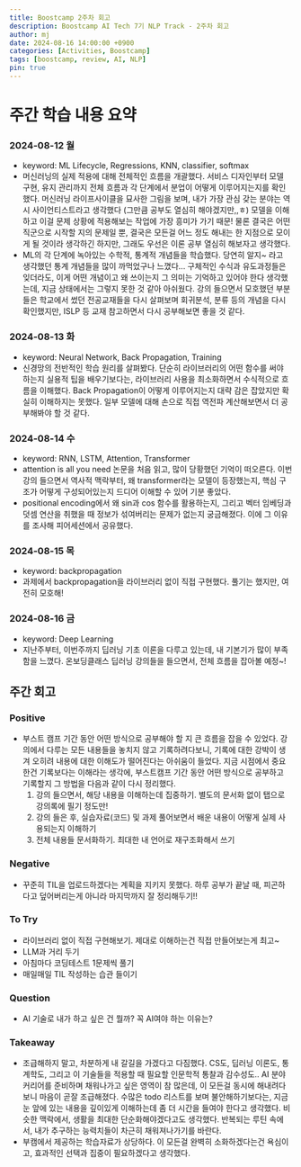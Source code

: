 ```yaml
---
title: Boostcamp 2주차 회고
description: Boostcamp AI Tech 7기 NLP Track - 2주차 회고
author: mj
date: 2024-08-16 14:00:00 +0900
categories: [Activities, Boostcamp]
tags: [boostcamp, review, AI, NLP]
pin: true
---
```

# 주간 학습 내용 요약

### 2024-08-12 월
- keyword: ML Lifecycle, Regressions, KNN, classifier, softmax
- 머신러닝의 실제 적용에 대해 전체적인 흐름을 개괄했다. 서비스 디자인부터 모델 구현, 유지 관리까지 전체 흐름과 각 단계에서 분업이 어떻게 이루어지는지를 확인했다. 머신러닝 라이프사이클을 묘사한 그림을 보며, 내가 가장 관심 갖는 분야는 역시 사이언티스트라고 생각했다 (그만큼 공부도 열심히 해야겠지만,,ㅎ) 모델을 이해하고 이걸 문제 상황에 적용해보는 작업에 가장 흥미가 가기 때문! 물론 결국은 어떤 직군으로 시작할 지의 문제일 뿐, 결국은 모든걸 어느 정도 해내는 한 지점으로 모이게 될 것이라 생각하긴 하지만, 그래도 우선은 이론 공부 열심히 해보자고 생각했다.
- ML의 각 단계에 녹아있는 수학적, 통계적 개념들을 학습했다. 당연히 알지~ 라고 생각했던 통계 개념들을 많이 까먹었구나 느꼈다... 구체적인 수식과 유도과정들은 잊더라도, 이게 어떤 개념이고 왜 쓰이는지 그 의미는 기억하고 있어야 한다 생각했는데, 지금 상태에서는 그렇지 못한 것 같아 아쉬웠다. 강의 들으면서 모호했던 부분들은 학교에서 썼던 전공교재들을 다시 살펴보며 회귀분석, 분류 등의 개념을 다시 확인했지만, ISLP 등 교재 참고하면서 다시 공부해보면 좋을 것 같다.

### 2024-08-13 화
- keyword: Neural Network, Back Propagation, Training
- 신경망의 전반적인 학습 원리를 살펴봤다. 단순히 라이브러리의 어떤 함수를 써야 하는지 실용적 팁을 배우기보다는, 라이브러리 사용을 최소화하면서 수식적으로 흐름을 이해했다. Back Propagation이 어떻게 이루어지는지 대략 감은 잡았지만 확실히 이해하지는 못했다. 일부 모델에 대해 손으로 직접 역전파 계산해보면서 더 공부해봐야 할 것 같다.

### 2024-08-14 수
- keyword: RNN, LSTM, Attention, Transformer
- attention is all you need 논문을 처음 읽고, 많이 당황했던 기억이 떠오른다. 이번 강의 들으면서 역사적 맥락부터, 왜 transformer라는 모델이 등장했는지, 핵심 구조가 어떻게 구성되어있는지 드디어 이해할 수 있어 기분 좋았다.
- positional encoding에서 왜 sin과 cos 함수를 활용하는지, 그리고 벡터 임베딩과 덧셈 연산을 취했을 때 정보가 섞여버리는 문제가 없는지 궁금해졌다. 이에 그 이유를 조사해 피어세션에서 공유했다.

### 2024-08-15 목
- keyword: backpropagation
- 과제에서 backpropagation을 라이브러리 없이 직접 구현했다. 풀기는 했지만, 여전히 모호해!

### 2024-08-16 금
- keyword: Deep Learning
- 지난주부터, 이번주까지 딥러닝 기초 이론을 다루고 있는데, 내 기본기가 많이 부족함을 느꼈다. 온보딩클래스 딥러닝 강의들을 들으면서, 전체 흐름을 잡아볼 예정~!


## 주간 회고

### Positive
- 부스트 캠프 기간 동안 어떤 방식으로 공부해야 할 지 큰 흐름을 잡을 수 있었다. 강의에서 다루는 모든 내용들을 놓치지 않고 기록하려다보니, 기록에 대한 강박이 생겨 오히려 내용에 대한 이해도가 떨어진다는 아쉬움이 들었다. 지금 시점에서 중요한건 기록보다는 이해라는 생각에, 부스트캠프 기간 동안 어떤 방식으로 공부하고 기록할지 그 방법을 다음과 같이 다시 정리했다.
    1. 강의 들으면서, 해당 내용을 이해하는데 집중하기. 별도의 문서화 없이 탭으로 강의록에 필기 정도만!
    2. 강의 들은 후, 실습자료(코드) 및 과제 풀어보면서 배운 내용이 어떻게 실제 사용되는지 이해하기
    3. 전체 내용들 문서화하기. 최대한 내 언어로 재구조화해서 쓰기

### Negative
- 꾸준히 TIL을 업로드하겠다는 계획을 지키지 못했다. 하루 공부가 끝날 때, 피곤하다고 덮어버리는게 아니라 마지막까지 잘 정리해두기!!

### To Try
- 라이브러리 없이 직접 구현해보기. 제대로 이해하는건 직접 만들어보는게 최고~
- LLM과 거리 두기
- 아침마다 코딩테스트 1문제씩 풀기
- 매일매일 TIL 작성하는 습관 들이기

### Question
- AI 기술로 내가 하고 싶은 건 뭘까? 꼭 AI여야 하는 이유는?

### Takeaway
- 조급해하지 말고, 차분하게 내 갈길을 가겠다고 다짐했다. CS도, 딥러닝 이론도, 통계학도, 그리고 이 기술들을 적용할 때 필요할 인문학적 통찰과 감수성도.. AI 분야 커리어를 준비하며 채워나가고 싶은 영역이 참 많은데, 이 모든걸 동시에 해내려다보니 마음이 곧잘 조급해졌다. 수많은 todo 리스트를 보며 불안해하기보다는, 지금 눈 앞에 있는 내용을 깊이있게 이해하는데 좀 더 시간을 들여야 한다고 생각했다. 비슷한 맥락에서, 생활을 최대한 단순화해야겠다고도 생각했다. 반복되는 루틴 속에서, 내가 추구하는 능력치들이 차근히 채워져나가기를 바란다.
- 부캠에서 제공하는 학습자료가 상당하다. 이 모든걸 완벽히 소화하겠다는건 욕심이고, 효과적인 선택과 집중이 필요하겠다고 생각했다.
